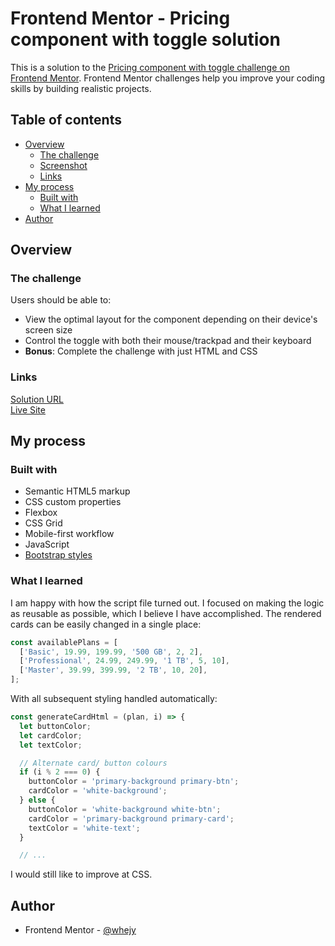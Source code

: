 # Frontend Mentor - Pricing component with toggle solution

This is a solution to the [Pricing component with toggle challenge on Frontend Mentor](https://www.frontendmentor.io/challenges/pricing-component-with-toggle-8vPwRMIC). Frontend Mentor challenges help you improve your coding skills by building realistic projects. 

## Table of contents

- [Overview](#overview)
  - [The challenge](#the-challenge)
  - [Screenshot](#screenshot)
  - [Links](#links)
- [My process](#my-process)
  - [Built with](#built-with)
  - [What I learned](#what-i-learned)
- [Author](#author)

## Overview

### The challenge

Users should be able to:

- View the optimal layout for the component depending on their device's screen size
- Control the toggle with both their mouse/trackpad and their keyboard
- **Bonus**: Complete the challenge with just HTML and CSS

### Links

[Solution URL](https://your-solution-url.com)\
[Live Site](https://pricing-component-with-toggle-five-tau.vercel.app/)

## My process

### Built with

- Semantic HTML5 markup
- CSS custom properties
- Flexbox
- CSS Grid
- Mobile-first workflow
- JavaScript
- [Bootstrap styles](https://getbootstrap.com/)

### What I learned

I am happy with how the script file turned out. I focused on making the logic as reusable as possible, which I believe I have accomplished. The rendered cards can be easily changed in a single place:

```js
const availablePlans = [
  ['Basic', 19.99, 199.99, '500 GB', 2, 2],
  ['Professional', 24.99, 249.99, '1 TB', 5, 10],
  ['Master', 39.99, 399.99, '2 TB', 10, 20],
];
```

With all subsequent styling handled automatically:

```js
const generateCardHtml = (plan, i) => {
  let buttonColor;
  let cardColor;
  let textColor;

  // Alternate card/ button colours
  if (i % 2 === 0) {
    buttonColor = 'primary-background primary-btn';
    cardColor = 'white-background';
  } else {
    buttonColor = 'white-background white-btn';
    cardColor = 'primary-background primary-card';
    textColor = 'white-text';
  }

  // ...
```

I would still like to improve at CSS.

## Author

- Frontend Mentor - [@whejy](https://www.frontendmentor.io/profile/whejy)